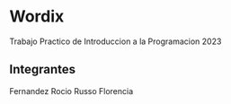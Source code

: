 # Wordix
Trabajo Practico de Introduccion a la Programacion 2023


## Integrantes
Fernandez Rocio
Russo Florencia
